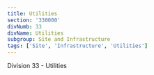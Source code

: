 ```yaml
---
title: Utilities
section: '330000'
divNumb: 33
divName: Utilities
subgroup: Site and Infrastructure
tags: ['Site', 'Infrastructure', 'Utilities']
---
```


Division 33 - Utilities
